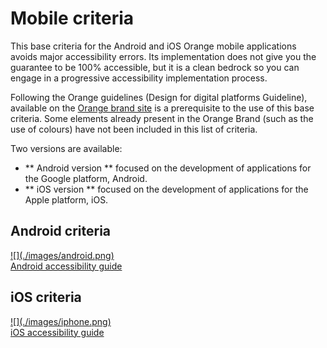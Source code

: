 # Mobile criteria

<script>$(document).ready(function () {
    setBreadcrumb([{"label":"Mobile criteria"}]);
    addSubMenu([
        {"label":"Android guide","url":"criteria-android.html"}, 
        {"label":"iOS guide","url":"criteria-ios.html"}
    ]);    
});</script>

<span data-menuitem="criteria-mobile"></span>

This base criteria for the Android and iOS Orange mobile applications avoids major accessibility errors.
Its implementation does not give you the guarantee to be 100% accessible, but it is a clean bedrock so you can engage in a progressive accessibility implementation process.

Following the Orange guidelines (Design for digital platforms Guideline), available on the [Orange brand site](http://brand.orange.com/) is a prerequisite to the use of this base criteria.
Some elements already present in the Orange Brand (such as the use of colours) have not been included in this list of criteria.

Two versions are available:
- ** Android version ** focused on the development of applications for the Google platform, Android.
- ** iOS version ** focused on the development of applications for the Apple platform, iOS.

<div class="mobileImg col-xs-12 col-md-6 col-lg-4">
    <h2 class="sr-only">Android criteria</h2>          
    <a href="./criteria-android.html" class="btn btn-info">
        ![](./images/android.png)
        <div>Android accessibility guide</div>
    </a>
</div>
<div class="mobileImg col-xs-12 col-md-6 col-lg-4">
    <h2 class="sr-only">iOS criteria</h2>          
    <a href="./criteria-ios.html" class="btn btn-info">
        ![](./images/iphone.png)
        <div>iOS accessibility guide</div>
    </a>
</div>            

<!--  This file is part of a11y-guidelines | Our vision of mobile & web accessibility guidelines and best practices, with valid/invalid examples.
 Copyright (C) 2016  Orange SA
 See the Creative Commons Legal Code Attribution-ShareAlike 3.0 Unported License for more details (LICENSE file). -->